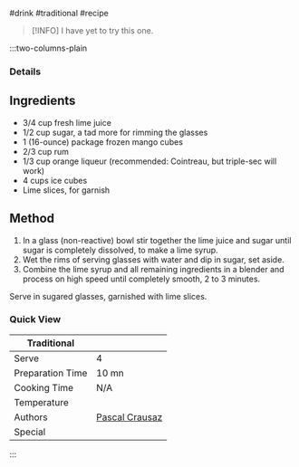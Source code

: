 #drink #traditional #recipe

> [!INFO]
> I have yet to try this one.

:::two-columns-plain

### Details
## Ingredients

- 3/4 cup fresh lime juice
- 1/2 cup sugar, a tad more for rimming the glasses
- 1 (16-ounce) package frozen mango cubes
- 2/3 cup rum
- 1/3 cup orange liqueur (recommended: Cointreau, but triple-sec will work)
- 4 cups ice cubes
- Lime slices, for garnish


## Method

1. In a glass (non-reactive) bowl stir together the lime juice and sugar until sugar is completely dissolved, to make a lime syrup.
2. Wet the rims of serving glasses with water and dip in sugar, set aside.
3. Combine the lime syrup and all remaining ingredients in a blender and process on high speed until completely smooth, 2 to 3 minutes.

Serve in sugared glasses, garnished with lime slices.


### Quick View
| Traditional      |                                                |
| ---------------- | ---------------------------------------------- |
| Serve            | 4                                              |
| Preparation Time | 10 mn                                          |
| Cooking Time     | N/A                                            |
| Temperature      |                                                |
| Authors          | [Pascal Crausaz](mailto:pascal@askpascal.com)  |
| Special          |                                                |

:::

